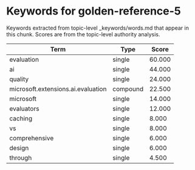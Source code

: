 # Keywords for golden-reference-5

Keywords extracted from topic-level _keywords/words.md that appear in this chunk.
Scores are from the topic-level authority analysis.

| Term | Type | Score |
|------|------|-------|
| evaluation | single | 60.000 |
| ai | single | 44.000 |
| quality | single | 24.000 |
| microsoft.extensions.ai.evaluation | compound | 22.500 |
| microsoft | single | 14.000 |
| evaluators | single | 12.000 |
| caching | single | 8.000 |
| vs | single | 8.000 |
| comprehensive | single | 6.000 |
| design | single | 6.000 |
| through | single | 4.500 |

